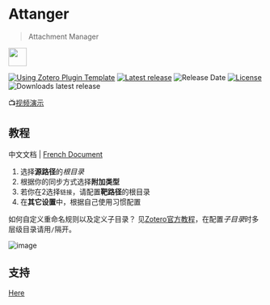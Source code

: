 # Attanger

> Attachment Manager

<img src="addon/chrome/content/icons/favicon.png" width="36px" height="36px">

[![Using Zotero Plugin Template](https://img.shields.io/badge/Using-Zotero%20Plugin%20Template-blue?style=flat-round&logo=github)](https://github.com/windingwind/zotero-plugin-template)
[![Latest release](https://img.shields.io/github/v/release/MuiseDestiny/zotero-attanger)](https://github.com/MuiseDestiny/zotero-attanger/releases)
![Release Date](https://img.shields.io/github/release-date/MuiseDestiny/zotero-attanger?color=9cf)
[![License](https://img.shields.io/github/license/MuiseDestiny/zotero-style)](https://github.com/MuiseDestiny/zotero-attanger/blob/master/LICENSE)
![Downloads latest release](https://img.shields.io/github/downloads/MuiseDestiny/zotero-attanger/latest/total?color=yellow)

📺[视频演示](https://www.bilibili.com/video/BV1x64y1J7Rv)

## 教程
中文文档 | [French Document](https://docs.zotero-fr.org/kbfr/kbfr_attanger_zotmoov/)

1. 选择**源路径**的*根目录*
2. 根据你的同步方式选择**附加类型**
3. 若你在2选择`链接`，请配置**靶路径**的根目录
4. 在**其它设置**中，根据自己使用习惯配置

如何自定义重命名规则以及定义子目录？
见[Zotero官方教程](https://www.zotero.org/support/file_renaming)，在配置*子目录*时多层级目录请用`/`隔开。

![image](https://github.com/MuiseDestiny/zotero-attanger/assets/51939531/630268da-582f-47af-882f-ab04eabd0eea)

## 支持

[Here](https://github.com/MuiseDestiny/zotero-reference#%E8%B5%9E%E5%8A%A9)
